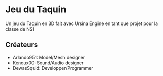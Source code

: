 # Jeu du Taquin
Un jeu du Taquin en 3D fait avec Ursina Engine en tant que projet pour la classe de NSI

## Créateurs
- Arlando951: Model/Mesh designer
- Kenoux00: Sound/Audio designer
- DewasSquid: Developper/Programmer